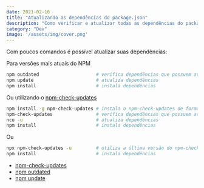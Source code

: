 ```yaml
---
date: 2021-02-16
title: "Atualizando as dependências do package.json"
description: "Como verificar e atualizar todas as dependências do package.json"
category: "Dev"
image: '/assets/img/cover.png'
---
```


Com poucos comandos é possível atualizar suas dependências:


Para versões mais atuais do NPM

``` bash
npm outdated                     # verifica dependências que possuem atualização
npm update                       # atualiza dependências
npm install                      # instala dependências
```

Ou utilizando o <a href="https://www.npmjs.com/package/npm-check-updates" target="_blank" rel="noopener noreferrer">npm-check-updates</a>


``` bash
npm install -g npm-check-updates # instala o npm-check-updates de forma global
npm-check-updates                # verifica dependências que possuem atualização
ncu -u                           # atualiza dependências
npm install                      # instala dependências
```

Ou

``` bash
npx npm-check-updates -u         # utiliza a última versão do npm-check-updates atualiza dependências
npm install                      # instala dependências
```


- <a href="https://www.npmjs.com/package/npm-check-updates" target="_blank" rel="noopener noreferrer">npm-check-updates</a>
- <a href="https://docs.npmjs.com/cli/v6/commands/npm-outdated" target="_blank" rel="noopener noreferrer">npm outdated</a>
- <a href="https://docs.npmjs.com/cli/v6/commands/npm-update" target="_blank" rel="noopener noreferrer">npm update</a>
